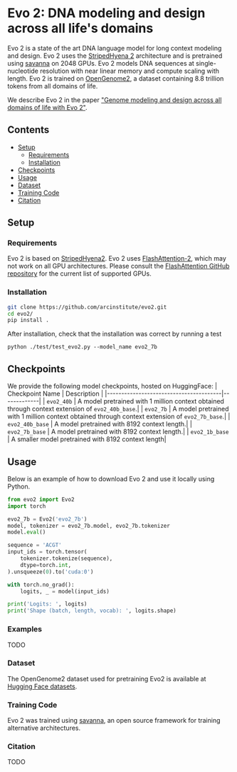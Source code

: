 # Evo 2: DNA modeling and design across all life's domains

</div>

Evo 2 is a state of the art DNA language model for long context modeling and design. Evo 2 uses the [StripedHyena 2](https://github.com/Zymrael/vortex) architecture and is pretrained using [savanna](https://github.com/Zymrael/savanna) on 2048 GPUs. Evo 2 models DNA sequences at single-nucleotide resolution with near linear memory and compute scaling with length. Evo 2 is trained on [OpenGenome2](https://huggingface.co/datasets/arcinstitute/opengenome2), a dataset containing 8.8 trillion tokens from all domains of life.

We describe Evo 2 in the paper ["Genome modeling and design across all domains of life with Evo 2"]().

## Contents

- [Setup](#setup)
  - [Requirements](#requirements)
  - [Installation](#installation)
- [Checkpoints](#checkpoints)
- [Usage](#usage)
- [Dataset](#dataset)
- [Training Code](#dataset)
- [Citation](#citation)


## Setup

### Requirements

Evo 2 is based on [StripedHyena2](https://github.com/Zymrael/vortex). Evo 2 uses [FlashAttention-2](https://github.com/Dao-AILab/flash-attention), which may not work on all GPU architectures. Please consult the [FlashAttention GitHub repository](https://github.com/Dao-AILab/flash-attention#installation-and-features) for the current list of supported GPUs.

### Installation

```bash
git clone https://github.com/arcinstitute/evo2.git
cd evo2/
pip install .
```

After installation, check that the installation was correct by running a test
```
python ./test/test_evo2.py --model_name evo2_7b
```

## Checkpoints
We provide the following model checkpoints, hosted on HuggingFace:
| Checkpoint Name                        | Description |
|----------------------------------------|-------------|
| `evo2_40b`  | A model pretrained with 1 million context obtained through context extension of `evo2_40b_base`.|
| `evo2_7b`  | A model pretrained with 1 million context obtained through context extension of `evo2_7b_base`.|
| `evo2_40b_base`  | A model pretrained with 8192 context length.|
| `evo2_7b_base`  | A model pretrained with 8192 context length.|
| `evo2_1b_base`  | A smaller model pretrained with 8192 context length|

## Usage

Below is an example of how to download Evo 2 and use it locally using Python.

```python
from evo2 import Evo2
import torch

evo2_7b = Evo2('evo2_7b')
model, tokenizer = evo2_7b.model, evo2_7b.tokenizer
model.eval()

sequence = 'ACGT'
input_ids = torch.tensor(
    tokenizer.tokenize(sequence),
    dtype=torch.int,
).unsqueeze(0).to('cuda:0')

with torch.no_grad():
    logits, _ = model(input_ids)

print('Logits: ', logits)
print('Shape (batch, length, vocab): ', logits.shape)
```

### Examples

TODO

### Dataset

The OpenGenome2 dataset used for pretraining Evo2 is available at [Hugging Face datasets](https://huggingface.co/datasets/LongSafari/open-genome).

### Training Code

Evo 2 was trained using [savanna](https://github.com/Zymrael/savanna), an open source framework for training alternative architectures.

### Citation

TODO
